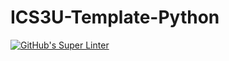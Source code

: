 # ICS3U-Template-Python

[![GitHub's Super Linter](https://github.com/michael-clermont1/ICS3U-Unit3-02-Python/workflows/GitHub's%20Super%20Linter/badge.svg)](https://github.com/michael-clermont1/ICS3U-Unit3-02-Python/actions)
